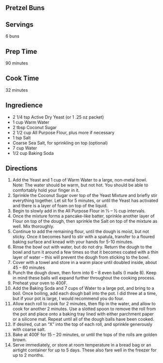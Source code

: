 ## Pretzel Buns 

## Servings 

6 buns

## Prep Time 

90 minutes

## Cook Time 

32 minutes

## Ingredience 


* 2 1/4 tsp Active Dry Yeast (or 1 .25 oz packet)
* 1 cup Warm Water
* 2 tbsp Coconut Sugar
* 2 1/2 cup All Purpose Flour, plus more if necessary
* 1 tsp Salt
* Coarse Sea Salt, for sprinkling on top (optional)
* 7 cup Water
* 1/2 cup Baking Soda


## Directions

1. Add the Yeast and 1 cup of Warm Water to a large, non-metal bowl. Note: The water should be warm, but not hot. You should be able to comfortably hold your finger in it.  
2. Sprinkle the Coconut Sugar over top of the Yeast Mixture and briefly stir everything together. Let sit for 5 minutes, or until the Yeast has activated and there is a layer of foam on top of the liquid.
3. Begin to slowly add in the All Purpose Flour in ⅓ – ½ cup intervals. 
4. Once the mixture forms a pancake-like batter, sprinkle another layer of Flour on top of the dough, then sprinkle the Salt on top of the mixture as well. Mix thoroughly.
5. Continue to add the remaining flour, until the dough is moist, but not sticky. Once it becomes hard to stir with a spatula, transfer to a floured baking surface and knead with your hands for 5-10 minutes. 
6. Rinse the bowl out with water, but do not dry. Return the dough to the bowl and turn it around a few times so that it becomes coated with a thin layer of water – this will prevent the dough from sticking to the bowl. 
7. Cover with a towel and store in a warm place until doubled inside, about 45 – 60 minutes
8. Punch the dough down, then form into 6 – 8 even balls (I made 8). Keep in mind these balls will expand further throughout the cooking process. 
9. Preheat your oven to 400F. 
10. Add the Baking Soda and 7 cups of Water to a large pot, and bring to a boil. Once boiling, add each dough ball into the pot. I did three at a time, but if your pot is large, I would recommend you do four. 
11. Allow each roll to cook for 2 minutes, then flip in the water, and allow to cook for another 2 minutes. Use a slotted spoon to remove the roll from the pot and place onto a baking tray lined with either parchment paper or a silicone mat. Repeat until all of the dough balls have been cooked. 
12. If desired, cut an “X” into the top of each roll, and sprinkle generously with coarse salt. 
13. Bake at 400F for 15 – 20 minutes, or until the tops of the rolls are golden brown. 
14. Serve immediately, or store at room temperature in a bread bag or an airtight container for up to 5 days. These also fare well in the freezer for up to 2 months.   


